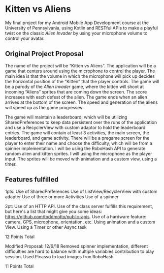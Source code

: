 # Kitten vs Aliens

My final project for my Android Mobile App Development course at the University of Pennsylvania, using Kotlin and RESTful APIs to make a playful twist on the classic *Alien Invader* by using your microphone volume to control your avatar. 


## Original Project Proposal
   The name of the project will be “Kitten vs Aliens”. The application will be a game that centers around using the microphone to control the player. The main idea is that the volume in which the microphone will pick up decides the horizontal position of the “Kitten” that the player controls. The game will be a parody of the *Alien Invader* game, where the kitten will shoot at incoming “Aliens” sprites that are coming down the screen. The score increases with each defeat of the alien. The game ends when an alien arrives at the bottom of the screen. The speed and generation of the aliens will speed up as the game progresses.

   The game will maintain a leaderboard, which will be utilizing SharedPreferences to keep data persistent over the runs of the application and use a RecyclerView with custom adaptor to hold the leaderboard entries. The game will contain at least 3 activities, the main screen, the leaderboard, and game activity. There will be a pregame screen for the player to enter their name and choose the difficulty, which will be from a spinner implementation. I will be using the RoboHash API to generate random alien and kitten sprites. I will using the microphone as the player input. The sprites will be moved with animation and a custom view, using a timer.

## Features fulfilled
1pts: 
Use of SharedPreferences
Use of ListView/RecyclerView with custom adapter
Use of three or more Activities
Use of a spinner

2pt:
Use of an HTTP API. Use of the class server fulfills this requirement, but here's a list that might give you some ideas: https://github.com/toddmotto/public-apis.
Use of a hardware feature: camera, GPS, microphone, orientation, etc.
Using animation and a custom View.
Using a Timer or other Async task

12 Points Total

Modified Proposal: 12/6/18
Removed spinner implementation, different difficulties are hard to balance with multiple variables contribution to play session.
Used Picasso to load images fron RoboHash

11 Points Total
